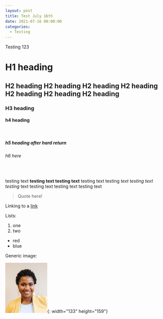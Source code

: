 ```yaml
---
layout: post
title: Test July 16th
date: 2021-07-16 00:00:00
categories:
  - Testing
---
```

Testing 123

# H1 heading

## H2 heading H2 heading H2 heading H2 heading H2 heading H2 heading H2 heading

### H3 heading

#### h4 heading

&nbsp;

##### h5 heading after hard return

###### h6 here

&nbsp;

testing text **testing text testing text** testing text testing *text testing text testing* text testing text testing text testing text

> Quote here\!

Linking to a [link](google.com)

Lists:

1. one
2. two

* red
* blue

Generic image:

![](/assets/images/placeholder-headshot.jpg){: width="133" height="159"}
